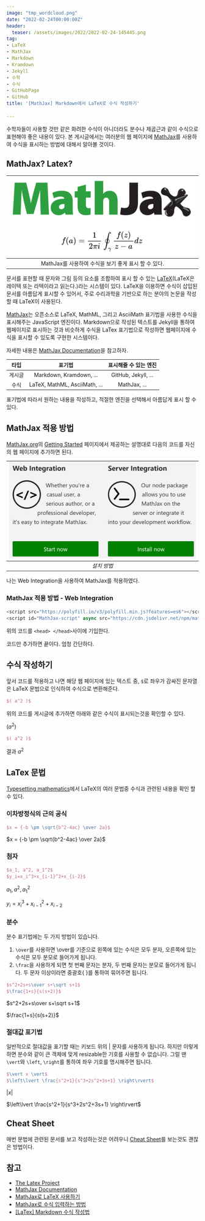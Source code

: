 ```yaml
---
image: "tmp_wordcloud.png"
date: "2022-02-24T00:00:00Z"
header:
  teaser: /assets/images/2022/2022-02-24-145445.png
tag:
- LaTeX
- MathJax
- Markdown
- Kramdown
- Jekyll
- 수학
- 수식
- GitHubPage
- GitHub
title: '[MathJax] Markdown에서 LaTeX로 수식 작성하기'

---
```


수학자들이 사용할 것만 같은 화려한 수식이 아니더라도 분수나 제곱근과 같이 수식으로 표현해야 좋은 내용이 있다. 본 게시글에서는 여러분의 웹 페이지에 [MathJax](https://www.mathjax.org/)를 사용하여 수식을 표시하는 방법에 대해서 알아볼 것이다.

## MathJax? Latex?

| ![/assets/images/2022/2022-02-24-145445.png](/assets/images/2022/2022-02-24-145445.png) |
|:--:|
|MathJax를 사용하여 수식을 보기 좋게 표시 할 수 있다.|

문서를 표현할 때 문자와 그림 등의 요소를 조합하여 표시 할 수 있는 [LaTeX](https://www.latex-project.org/)(LaTeX은 레이텍 또는 라텍이라고 읽는다.)라는 시스템이 있다. LaTeX을 이용하면 수식이 삽입된 문서를 아름답게 표시할 수 있어서, 주로 수리과학을 기반으로 하는 분야의 논문을 작성할 때 LaTeX이 사용된다.

[MathJax](https://www.mathjax.org/)는 오픈소스로 LaTeX, MathML, 그리고 AsciiMath 표기법을 사용한 수식을 표시해주는 JavaScript 엔진이다. Markdown으로 작성된 텍스트를 Jekyll을 통하여 웹페이지로 표시하는 것과 비슷하게 수식을 LaTex 표기법으로 작성하면 웹페이지에 수식을 표시할 수 있도록 구현한 시스템이다.

자세한 내용은 [MathJax Documentation](http://docs.mathjax.org/en/latest/)을 참고하자.

|타입|표기법|표시해줄 수 있는 엔진|
|:--:|:--:|:--:|
|게시글|Markdown, Kramdown, ... |GitHub, Jekyll, ...|
|수식|LaTeX, MathML, AsciiMath, ...|MathJax, ...|

표기법에 따라서 원하는 내용을 작성하고, 적절한 엔진을 선택해서 아름답게 표시 할 수 있다.

## MathJax 적용 방법 

[MathJax.org](https://www.mathjax.org/)의 [Getting Started](https://www.mathjax.org/#docs) 페이지에서 제공하는 설명대로 다음의 코드를 자신의 웹 페이지에 추가하면 된다.


| ![설치 방법](/assets/images/2022/2022-02-24-144643.png) |
|:--:|
| *설치 방법* |

나는 Web Integration을 사용하여 MathJax를 적용하였다.

### MathJax 적용 방법 - Web Integration

```js
<script src="https://polyfill.io/v3/polyfill.min.js?features=es6"></script>
<script id="MathJax-script" async src="https://cdn.jsdelivr.net/npm/mathjax@3/es5/tex-mml-chtml.js"></script>
```

위의 코드를 `<head> </head>`사이에 기입한다.

코드만 추가하면 끝이다. 엄청 간단하다.

## 수식 작성하기

앞서 코드를 적용하고 나면 해당 웹 페이지에 있는 텍스트 중, `$`로 좌우가 감싸진 문자열은 LaTeX 문법으로 인식하여 수식으로 변환해준다.

```latex
$( a^2 )$
```
위의 코드를 게시글에 추가하면 아래와 같은 수식이 표시되는것을 확인할 수 있다.

$( a^2 )$

```latex
$( a^2 )$
```

결과 $a^2$

## LaTex 문법

[Typesetting mathematics](https://www.latex-project.org/help/documentation/#typesetting-complex-mathematics)에서 LaTeX의 여러 문법중 수식과 관련된 내용을 확인 할 수 있다.

### 이차방정식의 근의 공식

```latex
$x = {-b \pm \sqrt{b^2-4ac} \over 2a}$
```

$x = {-b \pm \sqrt{b^2-4ac} \over 2a}$

### 첨자

```latex
$a_1, a^2, a_1^2$
$y_i=x_i^3+x_{i-1}^2+x_{i-2}$
```

$a_1, a^2, a_1^2$

$y_i=x_i^3+x_{i-1}^2+x_{i-2}$

### 분수

분수 표기법에는 두 가지 방법이 있습니다.

1. `\over`를 사용하면 \over를 기준으로 왼쪽에 있는 수식은 모두 분자, 오른쪽에 있는 수식은 모두 분모로 들어가게 됩니다.
1. `\frac`을 사용하게 되면 첫 번째 문자는 분자, 두 번째 문자는 분모로 들어가게 됩니다. 두 문자 이상이라면 중괄호{ }를 통하여 묶어주면 됩니다.

```latex
$s^2+2s+s\over s+\sqrt s+1$
$\frac{1+s}{s(s+2)}$
```

$s^2+2s+s\over s+\sqrt s+1$

$\frac{1+s}{s(s+2)}$

### 절대값 표기법

일반적으로 절대값을 표기할 때는 키보드 위의 | 문자를 사용하게 됩니다.
하지만 이렇게 하면 분수와 같이 큰 객체에 맞게 resizable한 기호를 사용할 수 없습니다.
그럴 땐 `\vert`와 `\left`, `\right`를 통하여 좌우 기호를 명시해주면 됩니다.

```latex
$\vert x \vert$
$\left\lvert \frac{s^2+1}{s^3+2s^2+3s+1} \right\rvert$
```

$\vert x \vert$

$\left\lvert \frac{s^2+1}{s^3+2s^2+3s+1} \right\rvert$

## Cheat Sheet

매번 문법에 관련된 문서를 보고 작성하는것은 어려우니 [Cheat Sheet](https://drive.google.com/file/d/1dEEAXMhHo9TgmZmXSNWSVlG6YOeWp_gj/view)를 보는것도 괜찮은 방법이다.

## 참고

* [The Latex Project](https://www.latex-project.org/)
* [MathJax Documentation](http://docs.mathjax.org/en/latest/)
* [MathJax로 LaTeX 사용하기](https://johngrib.github.io/wiki/mathjax-latex/)
* [MathJax로 수식 입력하는 방법](https://sasamath.com/blog/tip-collection/how-to-write-equations-in-mathjax/)
* [[LaTex] Markdown 수식 작성법](https://velog.io/@d2h10s/LaTex-Markdown-%EC%88%98%EC%8B%9D-%EC%9E%91%EC%84%B1%EB%B2%95)